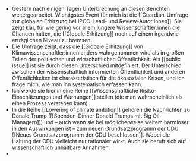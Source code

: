 - Gestern nach einigen Tagen Unterbrechung an diesen Berichten weitergearbeitet. Wichtigstes Event für mich ist die [[Guardian-Umfrage zur globalen Erhitzung bei IPCC-Lead- und Review-Autor:innen]]. Sie zeigt klar, für wie gering vor allem jüngere Wissenschaftler:innen die Chancen halten, die [[Globale Erhitzung]] noch auf einem irgendwie erträglichen Niveau zu bremsen.
- Die Umfrage zeigt, dass die [[Globale Erhitzung]] von Klimawissenschaftler:innen anders wahrgenommen wird als in großen Teilen der politischen und wirtschaftlichen Öffentlichkeit. Als [[public issue]] ist sie durch diesen Unterschied mitdefiniert. Der Unterschied zwischen der wissenschaftlich informierten Öffentlichkeit und anderen Öffentlichkeiten ist charakteristisch für die ökosozialen Krisen, und ich frage mich, wie man ihn systematisch erfassen kann.
- Ich werde sie hier in eine Reihe [[Wissenschaftliche Risiko-Einschätzungen und Warnungen]] stellen (die man wahrscheinlich als einen Prozess verstehen kann).
- In die Reihe [[Lowering of climate ambition]] gehören die Nachrichten zu Donald Trump ([[Spenden-Dinner Donald Trumps mit Big Oil-Managern]]) und – auch wenn sie bei möglicherweise weitem harmloser in den Auswirkungen ist – zum neuen Grundsatzprogramm der CDU [[Neues Grundsatzprogramm der CDU beschlossen]]. Wobei die Haltung der CDU vielleicht nur rationaler wirkt. Auch sie beruft sich auf wissenschaftlich unhaltbare Annahmen.
-